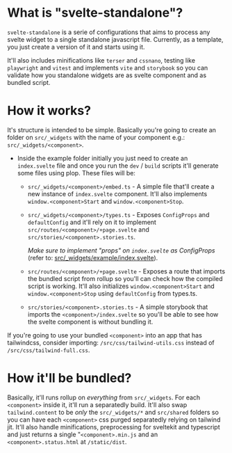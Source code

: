 # What is "svelte-standalone"?

`svelte-standalone` is a serie of configurations that aims to process any svelte widget to a single standalone javascript file. Currently, as a template, you just create a version of it and starts using it.

It'll also includes minifications like `terser` and `cssnano`, testing like `playwright` and `vitest` and implements `vite` and `storybook` so you can validate how you standalone widgets are as svelte component and as bundled script.

# How it works?

It's structure is intended to be simple. Basically you're going to create an folder on `src/_widgets` with the name of your component e.g.: `src/_widgets/<component>`. 
- Inside the example folder initially you just need to create an `index.svelte` file and once you run the `dev` / `build` scripts it'll generate some files using plop. These files will be:
  - `src/_widgets/<component>/embed.ts` - A simple file that'll create a new instance of `index.svelte` component. It'll also implements `window.<component>Start` and `window.<component>Stop`.  
  - `src/_widgets/<component>/types.ts` - Exposes `ConfigProps` and `defaultConfig` and it'll rely on it to implement `src/routes/<component>/+page.svelte` and `src/stories/<component>.stories.ts`. 
   
    _Make sure to implement "props" on `index.svelte` as ConfigProps_ (refer to: [src/_widgets/example/index.svelte](https://github.com/brenoliradev/svelte-standalone/blob/main/src/_widgets/example/index.svelte#L4)).
  - `src/routes/<component>/+page.svelte` -  Exposes a route that imports the bundled script from rollup so you'll can check how the compiled script is working. It'll also initializes `window.<component>Start` and `window.<component>Stop` using `defaultConfig` from types.ts.
  - `src/stories/<component>.stories.ts` -  A simple storybook that imports the `<component>/index.svelte` so you'll be able to see how the svelte component is without bundling it. 

If you're going to use your bundled `<component>` into an app that has tailwindcss, consider importing: `/src/css/tailwind-utils.css` instead of `/src/css/tailwind-full.css`.

# How it'll be bundled?

Basically, it'll runs rollup on *everything* from `src/_widgets`. For each `<component>` inside it, it'll run a separatedly build. It'll also swap `tailwind.content` to be *only* the `src/_widgets/*` and `src/shared` folders so you can have each `<component>` css purged separatedly relying on tailwind jit. It'll also handle minifications, preprocessing for sveltekit and typescript and just returns a single "`<component>.min.js` and an `<component>.status.html` at `/static/dist`. 
